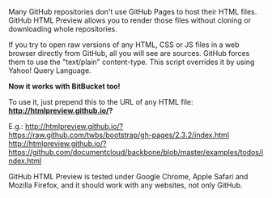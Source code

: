 Many GitHub repositories don't use GitHub Pages to host their HTML files. GitHub HTML Preview allows you to render those files without cloning or downloading whole repositories.

If you try to open raw versions of any HTML, CSS or JS files in a web browser directly from GitHub, all you will see are sources. GitHub forces them to use the "text/plain" content-type. This script overrides it by using Yahoo! Query Language.

**Now it works with BitBucket too!**

To use it, just prepend this to the URL of any HTML file: **http://htmlpreview.github.io/?**

E.g.:
http://htmlpreview.github.io/?https://raw.github.com/twbs/bootstrap/gh-pages/2.3.2/index.html
http://htmlpreview.github.io/?https://github.com/documentcloud/backbone/blob/master/examples/todos/index.html

GitHub HTML Preview is tested under Google Chrome, Apple Safari and Mozilla Firefox, and it should work with any websites, not only GitHub.